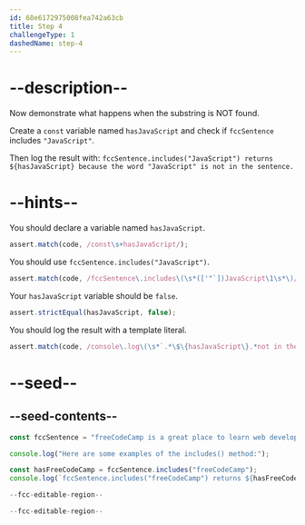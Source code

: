 ```yaml
---
id: 68e6172975008fea742a63cb
title: Step 4
challengeType: 1
dashedName: step-4
---
```


# --description--

Now demonstrate what happens when the substring is NOT found.

Create a `const` variable named `hasJavaScript` and check if `fccSentence` includes `"JavaScript"`.

Then log the result with: `fccSentence.includes("JavaScript") returns ${hasJavaScript} because the word "JavaScript" is not in the sentence.`

# --hints--

You should declare a variable named `hasJavaScript`.

```js
assert.match(code, /const\s+hasJavaScript/);
```

You should use `fccSentence.includes("JavaScript")`.

```js
assert.match(code, /fccSentence\.includes\(\s*(['"`])JavaScript\1\s*\)/);
```

Your `hasJavaScript` variable should be `false`.

```js
assert.strictEqual(hasJavaScript, false);
```

You should log the result with a template literal.

```js
assert.match(code, /console\.log\(\s*`.*\$\{hasJavaScript\}.*not in the sentence.*`\s*\)/);
```

# --seed--

## --seed-contents--

```js
const fccSentence = "freeCodeCamp is a great place to learn web development.";

console.log("Here are some examples of the includes() method:");

const hasFreeCodeCamp = fccSentence.includes("freeCodeCamp");
console.log(`fccSentence.includes("freeCodeCamp") returns ${hasFreeCodeCamp} because the word "freeCodeCamp" is in the sentence.`);

--fcc-editable-region--

--fcc-editable-region--
```
